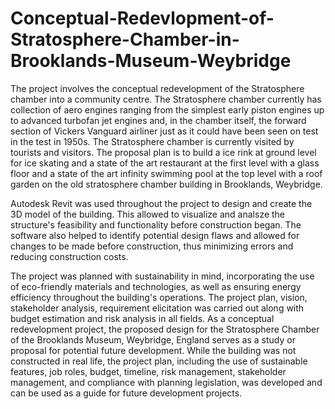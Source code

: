 # Conceptual-Redevlopment-of-Stratosphere-Chamber-in-Brooklands-Museum-Weybridge

The project involves the conceptual redevelopment of the Stratosphere chamber into a community centre.
The Stratosphere chamber currently has collection of aero engines ranging from the simplest early piston engines up to advanced turbofan jet engines and, in the chamber itself, the forward section of Vickers Vanguard airliner just as it could have been seen on test in the test in 1950s.
The Stratosphere chamber is currently visited by tourists and visitors. 
The proposal plan is to build a  ice rink at ground level for ice skating and a state of the art restaurant at the first level with a glass floor and a state of the art infinity swimming pool at the top level with a roof garden on the old stratosphere chamber building in Brooklands, Weybridge.

Autodesk Revit was used throughout the project to design and create the 3D model of the building. 
This allowed to visualize and analsze the structure's feasibility and functionality before construction began. 
The software also helped to identify potential design flaws and allowed for changes to be made before construction, thus minimizing errors and reducing construction costs.

The project was planned with sustainability in mind, incorporating the use of eco-friendly materials and technologies, as well as ensuring energy efficiency throughout the building's operations.
The project plan, vision, stakeholder analysis, requirement elicitation was carried out along with budget estimation and risk analysis in all fields. 
As a conceptual redevelopment project, the proposed design for the Stratosphere Chamber of the Brooklands Museum, Weybridge, England  serves as a study or proposal for potential future development.
While the building was not constructed in real life, the project plan, including the use of sustainable features, job roles, budget, timeline, risk management, stakeholder management, and compliance with planning legislation, was developed and can be used as a guide for future development projects. 

